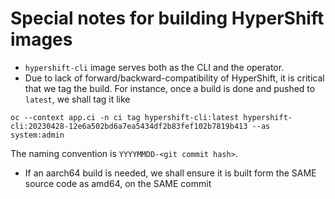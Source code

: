 # Special notes for building HyperShift images
* `hypershift-cli` image serves both as the CLI and the operator.
* Due to lack of forward/backward-compatibility of HyperShift, it is critical that we tag the build. For instance, once a build is done and pushed to `latest`, we shall tag it like
```
oc --context app.ci -n ci tag hypershift-cli:latest hypershift-cli:20230428-12e6a502bd6a7ea5434df2b83fef102b7819b413 --as system:admin
```
The naming convention is `YYYYMMDD-<git commit hash>`.
* If an aarch64 build is needed, we shall ensure it is built form the SAME source code as amd64, on the SAME commit
